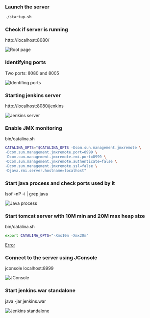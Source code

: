 ### Launch the server

```bash
./startup.sh
```

### Check if server is running

http://localhost:8080/

![Root page](images/root-page)

### Identifying ports

Two ports: 8080 and 8005

![Identifing ports](images/ports)

### Starting jenkins server

http://localhost:8080/jenkins

![Jenkins server](images/jenkins)

### Enable JMX monitoring

bin/catalina.sh

```bash
CATALINA_OPTS="$CATALINA_OPTS -Dcom.sun.management.jmxremote \
-Dcom.sun.management.jmxremote.port=8999 \
-Dcom.sun.management.jmxremote.rmi.port=8999 \
-Dcom.sun.management.jmxremote.authenticate=false \
-Dcom.sun.management.jmxremote.ssl=false \
-Djava.rmi.server.hostname=localhost"
```

### Start java process and check ports used by it

lsof -nP -i | grep java

![Java process](images/java-process)


### Start tomcat server with 10M min and 20M max heap size

bin/catalina.sh

```bash
export CATALINA_OPTS="-Xms10m -Xmx20m"
```

[Error](images/error)

### Connect to the server using JConsole

jconsole localhost:8999

![JConsole](images/jconsole)

### Start jenkins.war standalone

java -jar jenkins.war

![Jenkins standalone](images/jenkins-standalone)

